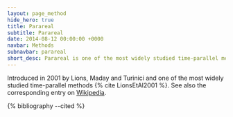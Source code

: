 ```yaml
---
layout: page_method
hide_hero: true
title: Parareal
subtitle: Parareal
date: 2014-08-12 00:00:00 +0000
navbar: Methods
subnavbar: parareal
short_desc: Parareal is one of the most widely studied time-parallel methods.
---
```


Introduced in 2001 by Lions, Maday and Turinici and one of the most widely studied time-parallel methods {% cite LionsEtAl2001 %}. See also the corresponding entry on [Wikipedia](https://en.wikipedia.org/wiki/Parareal).

{% bibliography --cited %}
